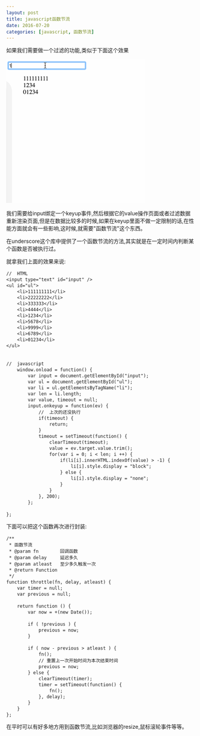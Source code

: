 ```yaml
---
layout: post
title: javascript函数节流
date: 2016-07-20
categories: [javascript, 函数节流]
---
```


如果我们需要做一个过滤的功能,类似于下面这个效果

![](/imgs/screen.gif)

我们需要给input绑定一个keyup事件,然后根据它的value操作页面或者过滤数据重新渲染页面,但是在数据比较多的时候,如果在keyup里面不做一定限制的话,在性能方面就会有一些影响,这时候,就需要"函数节流"这个东西。

在underscore这个库中提供了一个函数节流的方法,其实就是在一定时间内判断某个函数是否被执行过。

就拿我们上面的效果来说:
	
	
	//  HTML
	<input type="text" id="input" />
	<ul id="ul">
		<li>111111111</li>
		<li>22222222</li>
		<li>333333</li>
		<li>4444</li>
		<li>1234</li>
		<li>5678</li>
		<li>9999</li>
		<li>6789</li>
		<li>01234</li>
	</ul>
	
	
	//  javascript
		window.onload = function() {
			var input = document.getElementById("input");
			var ul = document.getElementById("ul");
			var li = ul.getElementsByTagName("li");
			var len = li.length;
			var value, timeout = null;
			input.onkeyup = function(ev) {
			    //  上次的还没执行
			    if(timeout) {
			        return;
			    }
			    timeout = setTimeout(function() {
    			    clearTimeout(timeout);
                    value = ev.target.value.trim();
    				for(var i = 0; i < len; i ++) {
    					if(li[i].innerHTML.indexOf(value) > -1) {
    						li[i].style.display = "block";
    					} else {
    						li[i].style.display = "none";
    					}
    				}
			    }, 200);
			};

	};
	
下面可以把这个函数再次进行封装:


    /**
     * 函数节流
     * @param fn        回调函数
     * @param delay     延迟多久
     * @param atleast   至少多久触发一次
     * @return Function
     */
    function throttle(fn, delay, atleast) {
        var timer = null;
        var previous = null;
     
        return function () {
            var now = +(new Date());
     
            if ( !previous ) {
                previous = now;
            }
     
            if ( now - previous > atleast ) {
                fn();
                // 重置上一次开始时间为本次结束时间
                previous = now;
            } else {
                clearTimeout(timer);
                timer = setTimeout(function() {
                    fn();
                }, delay);
            }
        }
    };
    
    
在平时可以有好多地方用到函数节流,比如浏览器的resize,鼠标滚轮事件等等。
